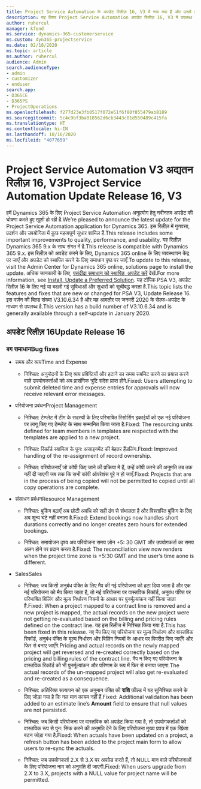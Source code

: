 ```yaml
---
title: Project Service Automation के अपडेट रिलीज़ 16, V3 में नया क्या है और उसमें क्या परिवर्तन हुआ है
description: यह विषय Project Service Automation अपडेट रिलीज़ 16, V3 में उपलब्ध सुविधाओं और सुधारों को सूचीबद्ध करता है.
author: ruhercul
manager: kfend
ms.service: dynamics-365-customerservice
ms.custom: dyn365-projectservice
ms.date: 02/18/2020
ms.topic: article
ms.author: ruhercul
audience: Admin
search.audienceType:
- admin
- customizer
- enduser
search.app:
- D365CE
- D365PS
- ProjectOperations
ms.openlocfilehash: f277d23e3fb0517f072e51f6f80f855479ab8189
ms.sourcegitcommit: 5c4c9bf3ba018562d6cb3443c01d550489c415fa
ms.translationtype: HT
ms.contentlocale: hi-IN
ms.lasthandoff: 10/16/2020
ms.locfileid: "4077659"
---
```

# <a name="project-service-automation-update-release-16-v3"></a><span data-ttu-id="88353-103">Project Service Automation V3 अद्यतन रिलीज़ 16, V3</span><span class="sxs-lookup"><span data-stu-id="88353-103">Project Service Automation Update Release 16, V3</span></span>

<span data-ttu-id="88353-104">हमें Dynamics 365 के लिए Project Service Automation अनुप्रयोग हेतु नवीनतम अपडेट की घोषणा करते हुए खुशी हो रही है.</span><span class="sxs-lookup"><span data-stu-id="88353-104">We’re pleased to announce the latest update for the Project Service Automation application for Dynamics 365.</span></span> <span data-ttu-id="88353-105">इस रिलीज़ में गुणवत्ता, प्रदर्शन और उपयोगिता में कुछ महत्वपूर्ण सुधार शामिल हैं.</span><span class="sxs-lookup"><span data-stu-id="88353-105">This release includes some important improvements to quality, performance, and usability.</span></span>  <span data-ttu-id="88353-106">यह रिलीज़ Dynamics 365 9.x के साथ संगत में है.</span><span class="sxs-lookup"><span data-stu-id="88353-106">This release is compatible with Dynamics 365 9.x.</span></span> <span data-ttu-id="88353-107">इस रिलीज़ को अपडेट करने के लिए, Dynamics 365 online के लिए व्यवस्थापन केंद्र पर जाएँ और अपडेट को स्थापित करने के लिए समाधान पृष्ठ पर जाएँ.</span><span class="sxs-lookup"><span data-stu-id="88353-107">To update to this release, visit the Admin Center for Dynamics 365 online, solutions page to install the update.</span></span> <span data-ttu-id="88353-108">अधिक जानकारी के लिए, [पसंदीदा समाधान को स्थापित, अपडेट करें](https://docs.microsoft.com/dynamics365/project-service/upgrade-psa-home-page) देखें.</span><span class="sxs-lookup"><span data-stu-id="88353-108">For more information, see [Install, Update a Preferred Solution](https://docs.microsoft.com/dynamics365/project-service/upgrade-psa-home-page).</span></span>
<span data-ttu-id="88353-109">यह टॉपिक PSA V3, अपडेट रिलीज़ 16 के लिए नई या बदली गई सुविधाओं और सुधारों को सूचीबद्ध करता है.</span><span class="sxs-lookup"><span data-stu-id="88353-109">This topic lists the features and fixes that are new or changed for PSA V3, Update Release 16.</span></span> <span data-ttu-id="88353-110">इस वर्ज़न की बिल्ड संख्या V3.10.6.34 है और यह आमतौर पर जनवरी 2020 के सेल्फ-अपडेट के माध्यम से उपलब्ध है.</span><span class="sxs-lookup"><span data-stu-id="88353-110">This version has a build number of V3.10.6.34 and is generally available through a self-update in January 2020.</span></span>


## <a name="update-release-16"></a><span data-ttu-id="88353-111">अपडेट रिलीज़ 16</span><span class="sxs-lookup"><span data-stu-id="88353-111">Update Release 16</span></span>

### <a name="bug-fixes"></a><span data-ttu-id="88353-112">बग समाधान</span><span class="sxs-lookup"><span data-stu-id="88353-112">Bug fixes</span></span>

-   <span data-ttu-id="88353-113">समय और व्यय</span><span class="sxs-lookup"><span data-stu-id="88353-113">Time and Expense</span></span>

    -   <span data-ttu-id="88353-114">निश्चित: अनुमोदनों के लिए व्यय प्रविष्टियों और हटाने का समय सबमिट करने का प्रयास करने वाले उपयोगकर्ताओं को अब प्रासंगिक त्रुटि संदेश प्राप्त होंगे.</span><span class="sxs-lookup"><span data-stu-id="88353-114">Fixed: Users attempting to submit deleted time and expense entries for approvals will now receive relevant error messages.</span></span>

-   <span data-ttu-id="88353-115">परियोजना प्रबंधन</span><span class="sxs-lookup"><span data-stu-id="88353-115">Project Management</span></span>

    -   <span data-ttu-id="88353-116">निश्चित: टेम्प्लेट में टीम के सदस्यों के लिए परिभाषित रिसोर्सिग इकाईयों को एक नई परियोजना पर लागू किए गए टेम्प्लेट के साथ सम्मानित किया जाता है.</span><span class="sxs-lookup"><span data-stu-id="88353-116">Fixed: The resourcing units defined for team members in templates are respected with the templates are applied to a new project.</span></span>

    -   <span data-ttu-id="88353-117">निश्चित: रिकॉर्ड स्वामित्व के पुन: असाइनमेंट की बेहतर हैंडलिंग.</span><span class="sxs-lookup"><span data-stu-id="88353-117">Fixed: Improved handling of the re-assignment of record ownership.</span></span>

    -   <span data-ttu-id="88353-118">निश्चित: परियोजनाएँ जो कॉपी किए जाने की प्रक्रिया में हैं, उन्हें कॉपी करने की अनुमति तब तक नहीं दी जाएगी जब तक कि सभी कॉपी ऑपरेशंस पूरे न हो जाएँ.</span><span class="sxs-lookup"><span data-stu-id="88353-118">Fixed: Projects that are in the process of being copied will not be permitted to copied until all copy operations are complete.</span></span>

-   <span data-ttu-id="88353-119">संसाधन प्रबंधन</span><span class="sxs-lookup"><span data-stu-id="88353-119">Resource Management</span></span>

    -   <span data-ttu-id="88353-120">निश्चित: बुकिंग बढ़ाएँ अब छोटी अवधि को सही ढंग से संभालता है और विस्तारित बुकिंग के लिए अब शून्य घंटे नहीं बनाता है.</span><span class="sxs-lookup"><span data-stu-id="88353-120">Fixed: Extend bookings now handles short durations correctly and no longer creates zero hours for extended bookings.</span></span>

    -   <span data-ttu-id="88353-121">निश्चित: समायोजन दृश्य अब परियोजना समय ज़ोन +5: 30 GMT और उपयोगकर्ता का समय अलग होने पर प्रदान करता है.</span><span class="sxs-lookup"><span data-stu-id="88353-121">Fixed: The reconciliation view now renders when the project time zone is +5:30 GMT and the user’s time aone is different.</span></span>

-   <span data-ttu-id="88353-122">Sales</span><span class="sxs-lookup"><span data-stu-id="88353-122">Sales</span></span>

    -   <span data-ttu-id="88353-123">निश्चित: जब किसी अनुबंध पंक्ति के लिए मैप की गई परियोजना को हटा दिया जाता है और एक नई परियोजना को मैप किया जाता है, तो नई परियोजना पर वास्तविक रिकॉर्ड, अनुबंध पंक्ति पर परिभाषित बिलिंग और मूल्य निर्धारण नियमों के आधार पर पुनर्मूल्यांकन नहीं किया जाता है.</span><span class="sxs-lookup"><span data-stu-id="88353-123">Fixed: When a project mapped to a contract line is removed and a new project is mapped, the actual records on the new project were not getting re-evaluated based on the billing and pricing rules defined on the contract line.</span></span> <span data-ttu-id="88353-124">यह इस रिलीज में निश्चित किया गया है.</span><span class="sxs-lookup"><span data-stu-id="88353-124">This has been fixed in this release.</span></span> <span data-ttu-id="88353-125">नए मैप किए गए परियोजना पर मूल्य निर्धारण और वास्तविक रिकॉर्ड, अनुबंध पंक्ति के मूल्य निर्धारण और बिलिंग नियमों के आधार पर विपरीत किए जाएँगे और फिर से बनाए जाएँगे.</span><span class="sxs-lookup"><span data-stu-id="88353-125">Pricing and actual records on the newly mapped project will get reversed and re-created correctly based on the pricing and billing rules of the contract line.</span></span> <span data-ttu-id="88353-126">मैप न किए गए परियोजना के वास्तविक रिकॉर्ड को भी पुनर्मूल्यांकन और परिणाम के रूप में फिर से बनाया जाएगा.</span><span class="sxs-lookup"><span data-stu-id="88353-126">The actual records of the un-mapped project will also get re-evaluated and re-created as a consequence.</span></span>

    -   <span data-ttu-id="88353-127">निश्चित: अतिरिक्त सत्यापन को एक अनुमान पंक्ति की **राशि** फ़ील्ड में यह सुनिश्चित करने के लिए जोड़ा गया है कि नल मान कायम नहीं हैं.</span><span class="sxs-lookup"><span data-stu-id="88353-127">Fixed: Additional validation has been added to an estimate line’s **Amount** field to ensure that null values are not persisted.</span></span>

    -   <span data-ttu-id="88353-128">निश्चित: जब किसी परियोजना पर वास्तविक को अपडेट किया गया है, तो उपयोगकर्ताओं को वास्तविक रूप से पुन: सिंक करने की अनुमति देने के लिए परियोजना मुख्य प्रपत्र में एक रिफ़्रेश बटन जोड़ा गया है.</span><span class="sxs-lookup"><span data-stu-id="88353-128">Fixed: When actuals have been updated on a project, a refresh button has been added to the project main form to allow users to re-sync the actuals.</span></span>

    -   <span data-ttu-id="88353-129">निश्चित: जब उपयोगकर्ता 2.X से 3.X पर अपग्रेड करते हैं, तो NULL मान वाले परियोजनाओं के लिए परियोजना नाम को अनुमति दी जाएगी.</span><span class="sxs-lookup"><span data-stu-id="88353-129">Fixed: When users upgrade from 2.X to 3.X, projects with a NULL value for project name will be permitted.</span></span>

